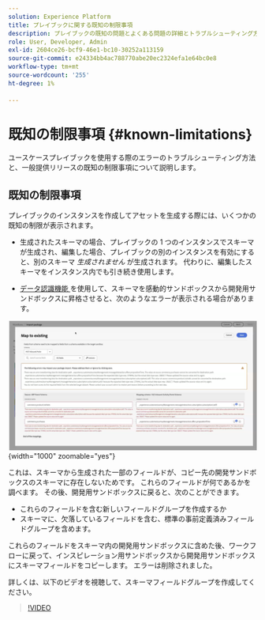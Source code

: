 ```yaml
---
solution: Experience Platform
title: プレイブックに関する既知の制限事項
description: プレイブックの既知の問題とよくある問題の詳細とトラブルシューティング方法について説明します
role: User, Developer, Admin
exl-id: 2604ce26-bcf9-46e1-bc10-30252a113159
source-git-commit: e24334bb4ac788770abe20ec2324efa1e64bc0e8
workflow-type: tm+mt
source-wordcount: '255'
ht-degree: 1%

---
```



# 既知の制限事項 {#known-limitations}

ユースケースプレイブックを使用する際のエラーのトラブルシューティング方法と、一般提供リリースの既知の制限事項について説明します。

## 既知の制限事項

プレイブックのインスタンスを作成してアセットを生成する際には、いくつかの既知の制限が表示されます。

* 生成されたスキーマの場合、プレイブックの 1 つのインスタンスでスキーマが生成され、編集した場合、プレイブックの別のインスタンスを有効にすると、別のスキーマ *生成されません* が生成されます。 代わりに、編集したスキーマをインスタンス内でも引き続き使用します。

* [ データ認識機能 ](/help/use-case-playbooks/playbooks/data-awareness.md) を使用して、スキーマを感動的サンドボックスから開発用サンドボックスに昇格させると、次のようなエラーが表示される場合があります。

![ スキーママッピングワークフローに表示されるエラー。](/help/use-case-playbooks/assets/playbooks/troubleshooting/schema-errors.png){width="1000" zoomable="yes"}

これは、スキーマから生成された一部のフィールドが、コピー先の開発サンドボックスのスキーマに存在しないためです。 これらのフィールドが何であるかを調べます。 その後、開発用サンドボックスに戻ると、次のことができます。

* これらのフィールドを含む新しいフィールドグループを作成するか
* スキーマに、欠落しているフィールドを含む、標準の事前定義済みフィールドグループを含めます。

これらのフィールドをスキーマ内の開発用サンドボックスに含めた後、ワークフローに戻って、インスピレーション用サンドボックスから開発用サンドボックスにスキーマフィールドをコピーします。 エラーは削除されました。

詳しくは、以下のビデオを視聴して、スキーマフィールドグループを作成してください。

>[!VIDEO](https://video.tv.adobe.com/v/3413603/?learn=on&captions=jpn)
